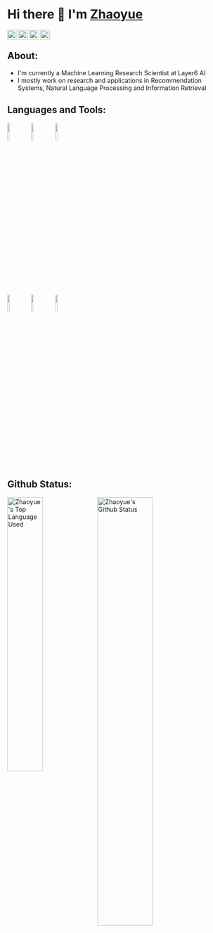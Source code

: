 # Hi there 👋 I'm <a href="https://joeycheng.me">Zhaoyue</a>

<!-- Your badges
You can use the website to generate badges: https://shields.io/
-->

<a href="https://twitter.com/joey__cheng">
  <img align="left" alt="Zhaoyue's Twitter" width="22px" src="https://cdn.jsdelivr.net/npm/simple-icons@v3/icons/twitter.svg" />
</a>
<a href="https://linkedin.com/in/zhaoyuecheng">
  <img align="left" alt="Zhaoyue's Linkdein" width="22px" src="https://cdn.jsdelivr.net/npm/simple-icons@v3/icons/linkedin.svg" />
</a>
<a href="https://github.com/zhaoyuecheng">
  <img align="left" alt="Zhaoyue's Github" width="22px" src="https://cdn.jsdelivr.net/npm/simple-icons@v3/icons/github.svg" />
</a>
<a href="https://scholar.google.com/citations?user=phHObUgAAAAJ">
  <img align="left" alt="Zhaoyue's Google Scholar" width="22px" src="https://cdn.jsdelivr.net/npm/simple-icons@v3/icons/googlescholar.svg" />
</a>

&nbsp;

## About:
- I'm currently a Machine Learning Research Scientist at Layer6 AI
- I mostly work on research and applications in Recommendation Systems, Natural Language Processing and Information Retrieval

## Languages and Tools:

<!-- Your github readme stats
You can use this api: https://github.com/anuraghazra/github-readme-stats
-->
<p>
<!--     <img width="50%" align="right" alt="Zhaoyue's github stats" src="https://github-readme-stats.vercel.app/api?username=zhaoyuecheng&show_icons=true&hide_border=true"/> -->

  <!-- Your languages and tools. Be careful with the alignment. 
  You can use this sites to get logos: https://www.vectorlogo.zone or https://simpleicons.org/
  -->
  <code><img width="10%" src="https://www.vectorlogo.zone/logos/pytorch/pytorch-ar21.svg"></code>
  <code><img width="10%" src="https://www.vectorlogo.zone/logos/python/python-ar21.svg"></code>
  <code><img width="10%" src="https://www.vectorlogo.zone/logos/numpy/numpy-ar21.svg"></code>
  <br />
  <code><img width="10%" src="https://www.vectorlogo.zone/logos/tensorflow/tensorflow-ar21.svg"></code>
  <code><img width="10%" src="https://www.vectorlogo.zone/logos/jupyter/jupyter-ar21.svg"></code>
  <code><img width="10%" src="https://www.vectorlogo.zone/logos/git-scm/git-scm-ar21.svg"></code>
  
<!--   [![Top Langs](https://github-readme-stats.vercel.app/api/top-langs/?username=zhaoyuecheng&show_icons=true&layout=compact&hide_border=true)](https://github.com/anuraghazra/github-readme-stats) -->
</p>

<!-- &nbsp; -->

## Github Status:
<p><img width="40%" align="left" src="https://github-readme-stats.vercel.app/api/top-langs/?username=zhaoyuecheng&layout=compact&hide=html" alt="Zhaoyue's Top Language Used" /></p>
<p><img width="50%" align="center" src="https://github-readme-stats.vercel.app/api?username=zhaoyuecheng&show_icons=true" alt="Zhaoyue's Github Status" /></p>



<!--
**ZhaoyueCheng/zhaoyuecheng** is a ✨ _special_ ✨ repository because its `README.md` (this file) appears on your GitHub profile.

Here are some ideas to get you started:

- 🔭 I’m currently working on ...
- 🌱 I’m currently learning ...
- 👯 I’m looking to collaborate on ...
- 🤔 I’m looking for help with ...
- 💬 Ask me about ...
- 📫 How to reach me: ...
- 😄 Pronouns: ...
- ⚡ Fun fact: ...
-->
